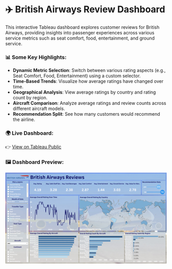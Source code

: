 # ✈️ British Airways Review Dashboard

This interactive Tableau dashboard explores customer reviews for British Airways, providing insights into passenger experiences across various service metrics such as seat comfort, food, entertainment, and ground service.

### 📊 Some Key Highlights:
- **Dynamic Metric Selection**: Switch between various rating aspects (e.g., Seat Comfort, Food, Entertainment) using a custom selector.
- **Time-Based Trends**: Visualize how average ratings have changed over time.
- **Geographical Analysis**: View average ratings by country and rating count by region.
- **Aircraft Comparison**: Analyze average ratings and review counts across different aircraft models.
- **Recommendation Split**: See how many customers would recommend the airline.

### 🌍 Live Dashboard:
👉 [View on Tableau Public](https://public.tableau.com/views/British-Airways-Reviews_17539653459170/British-Airways-Reviews?:language=en-US&:sid=&:redirect=auth&:display_count=n&:origin=viz_share_link)  

### 🖼️ Dashboard Preview:
![Dashboard Screenshot](resources/demo.png)
